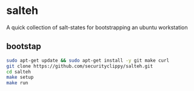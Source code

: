 # salteh

A quick collection of salt-states for bootstrapping an ubuntu workstation


## bootstap

```bash
sudo apt-get update && sudo apt-get install -y git make curl
git clone https://github.com/securityclippy/salteh.git
cd salteh
make setup
make run
```